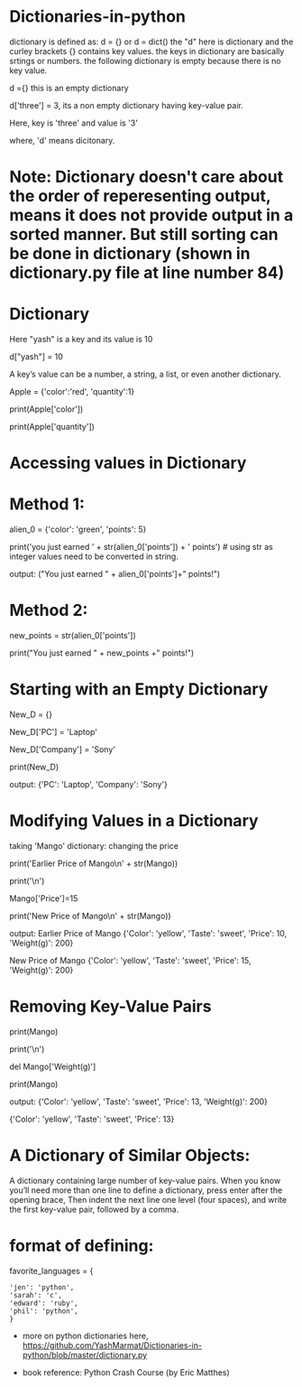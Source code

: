 # Dictionaries-in-python

dictionary is defined as: d = {} or d = dict()
the "d" here is dictionary and the curley brackets {} contains key values. 
the keys in dictionary are basically srtings or numbers.
the following dictionary is empty because there is no key value.

d ={}  this is an empty dictionary

d['three'] = 3,  its a non empty dictionary having key-value pair. 

Here, key is 'three' and value is '3'

where, 'd' means dicitonary.


# Note: Dictionary doesn't care about the order of reperesenting output, means it does not provide output in a sorted manner. But still sorting can be done in dictionary (shown in dictionary.py file at line number 84)



# Dictionary
Here "yash" is a key and its value is 10

d["yash"] = 10

A key’s value can be a number, a string, a list, or even another dictionary. 

Apple = {'color':'red', 'quantity':1}

print(Apple['color'])

print(Apple['quantity'])

# Accessing values in Dictionary
# Method 1:

alien_0 = {'color': 'green', 'points': 5}

print('you just earned ' + str(alien_0['points']) + ' points') # using str as integer values need to be converted in string.

output: ("You just earned " + alien_0['points']+" points!")

# Method 2:

new_points = str(alien_0['points'])

print("You just earned " + new_points +" points!")

# Starting with an Empty Dictionary

New_D = {}

New_D['PC'] = 'Laptop'

New_D['Company'] = 'Sony'

print(New_D)

output: {'PC': 'Laptop', 'Company': 'Sony'}

# Modifying Values in a Dictionary

taking 'Mango' dictionary: changing the price

print('Earlier Price of Mango\n' + str(Mango))

print('\n')

Mango['Price']=15

print('New Price of Mango\n' + str(Mango)) 

output:
Earlier Price of Mango
{'Color': 'yellow', 'Taste': 'sweet', 'Price': 10, 'Weight(g)': 200}

New Price of Mango
{'Color': 'yellow', 'Taste': 'sweet', 'Price': 15, 'Weight(g)': 200}

# Removing Key-Value Pairs 

print(Mango)

print('\n')

del Mango['Weight(g)']

print(Mango)

output:
{'Color': 'yellow', 'Taste': 'sweet', 'Price': 13, 'Weight(g)': 200}

{'Color': 'yellow', 'Taste': 'sweet', 'Price': 13}

# A Dictionary of Similar Objects: 
A dictionary containing large number of key-value pairs.
When you know you’ll need more than one line to define a dictionary, press enter after the opening brace,
Then indent the next line one level (four spaces), and write the first key-value pair, followed by a comma.

# format of defining:

favorite_languages = {  

    'jen': 'python',    
    'sarah': 'c',    
    'edward': 'ruby',    
    'phil': 'python',    
    }
    
* more on python dictionaries here, https://github.com/YashMarmat/Dictionaries-in-python/blob/master/dictionary.py

* book reference: Python Crash Course (by Eric Matthes)
